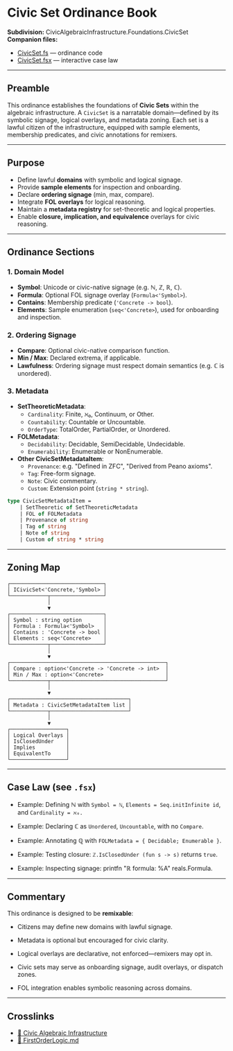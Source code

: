 # Civic Set Ordinance Book

**Subdivision:** CivicAlgebraicInfrastructure.Foundations.CivicSet  
**Companion files:**  
- [CivicSet.fs](CivicSet.fs) — ordinance code  
- [CivicSet.fsx](CivicSet.fsx) — interactive case law  

---

## Preamble  
This ordinance establishes the foundations of **Civic Sets** within the algebraic infrastructure. A `CivicSet` is a narratable domain—defined by its symbolic signage, logical overlays, and metadata zoning. Each set is a lawful citizen of the infrastructure, equipped with sample elements, membership predicates, and civic annotations for remixers.

---

## Purpose  
- Define lawful **domains** with symbolic and logical signage.  
- Provide **sample elements** for inspection and onboarding.  
- Declare **ordering signage** (min, max, compare).  
- Integrate **FOL overlays** for logical reasoning.  
- Maintain a **metadata registry** for set-theoretic and logical properties.  
- Enable **closure, implication, and equivalence** overlays for civic reasoning.

---

## Ordinance Sections

### 1. Domain Model  
- **Symbol**: Unicode or civic-native signage (e.g. ℕ, ℤ, ℝ, ℂ).  
- **Formula**: Optional FOL signage overlay (`Formula<'Symbol>`).  
- **Contains**: Membership predicate (`'Concrete -> bool`).  
- **Elements**: Sample enumeration (`seq<'Concrete>`), used for onboarding and inspection.

### 2. Ordering Signage  
- **Compare**: Optional civic-native comparison function.  
- **Min / Max**: Declared extrema, if applicable.  
- **Lawfulness**: Ordering signage must respect domain semantics (e.g. ℂ is unordered).

### 3. Metadata  
- **SetTheoreticMetadata**:
  - `Cardinality`: Finite, ℵ₀, Continuum, or Other.  
  - `Countability`: Countable or Uncountable.  
  - `OrderType`: TotalOrder, PartialOrder, or Unordered.  
- **FOLMetadata**:
  - `Decidability`: Decidable, SemiDecidable, Undecidable.  
  - `Enumerability`: Enumerable or NonEnumerable.  
- **Other CivicSetMetadataItem**:
  - `Provenance`: e.g. "Defined in ZFC", "Derived from Peano axioms".  
  - `Tag`: Free-form signage.  
  - `Note`: Civic commentary.  
  - `Custom`: Extension point (`string * string`).

```fsharp
type CivicSetMetadataItem =
    | SetTheoretic of SetTheoreticMetadata
    | FOL of FOLMetadata
    | Provenance of string
    | Tag of string
    | Note of string
    | Custom of string * string
```
---
## Zoning Map
```
┌──────────────────────────────┐
│ ICivicSet<'Concrete,'Symbol> │
└────────────┬─────────────────┘
             │
             ▼
┌──────────────────────────────┐
│ Symbol : string option       │
│ Formula : Formula<'Symbol>   │
│ Contains : 'Concrete -> bool │
│ Elements : seq<'Concrete>    │
└────────────┬─────────────────┘
             │
             ▼
┌──────────────────────────────────────────────────┐
│ Compare : option<'Concrete -> 'Concrete -> int>  │
│ Min / Max : option<'Concrete>                    │
└────────────┬─────────────────────────────────────┘
             │
             ▼
┌──────────────────────────────────────┐
│ Metadata : CivicSetMetadataItem list │
└────────────┬─────────────────────────┘
             │
             ▼
┌──────────────────┐
│ Logical Overlays │
│ IsClosedUnder    │
│ Implies          │
│ EquivalentTo     │
└──────────────────┘
```
---

## Case Law (see `.fsx`)
- Example: Defining ℕ with `Symbol = ℕ`, `Elements = Seq.initInfinite id`, and `Cardinality = ℵ₀.`

- Example: Declaring ℂ as `Unordered`, `Uncountable`, with no `Compare`.

- Example: Annotating ℚ with `FOLMetadata = { Decidable; Enumerable }`.

- Example: Testing closure: `ℤ.IsClosedUnder (fun s -> s)` returns `true`.

- Example: Inspecting signage: printfn "ℝ formula: %A" reals.Formula.
---

## Commentary
This ordinance is designed to be **remixable**:  
- Citizens may define new domains with lawful signage.

- Metadata is optional but encouraged for civic clarity.

- Logical overlays are declarative, not enforced—remixers may opt in.

- Civic sets may serve as onboarding signage, audit overlays, or dispatch zones.

- FOL integration enables symbolic reasoning across domains.

---

## Crosslinks
- [🧮 Civic Algebraic Infrastructure](../README.md)
- [📘 FirstOrderLogic.md](FirstOrderLogic.md)